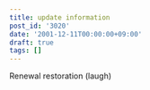 ```yaml
---
title: update information
post_id: '3020'
date: '2001-12-11T00:00:00+09:00'
draft: true
tags: []
---
```


Renewal restoration (laugh)
